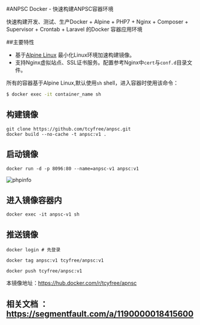 #ANPSC Docker - 快速构建ANPSC容器环境

快速构建开发、测试、生产Docker + Alpine + PHP7 + Nginx + Composer + Supervisor + Crontab + Laravel 的Docker 容器应用环境


##主要特性

+ 基于[Alpine Linux](https://alpinelinux.org/) 最小化Linux环境加速构建镜像。 
+ 支持Nginx虚拟站点、SSL证书服务。配置参考Nginx中`cert`与`conf.d`目录文件。

所有的容器基于Alpine Linux,默认使用`sh` shell，进入容器时使用该命令：

```bash
$ docker exec -it container_name sh
```

## 构建镜像
    git clone https://github.com/tcyfree/anpsc.git
    docker build --no-cache -t anpsc:v1 .
    
## 启动镜像
    docker run -d -p 8096:80 --name=anpsc-v1 anpsc:v1
 
![phpinfo](https://github.com/tcyfree/anpsc/blob/master/phpinfo.png)
    
## 进入镜像容器内
    docker exec -it anpsc-v1 sh

        

## 推送镜像
    docker login # 先登录
    
    docker tag anpsc:v1 tcyfree/anpsc:v1
    
    docker push tcyfree/anpsc:v1

本镜像地址：https://hub.docker.com/r/tcyfree/apnsc

## 相关文档 ：https://segmentfault.com/a/1190000018415600
